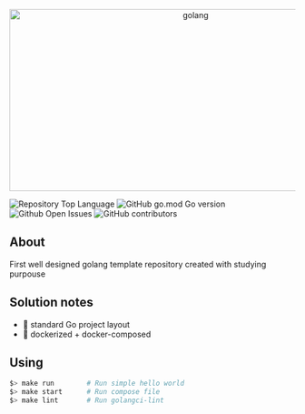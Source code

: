 <p align="center">
    <img src="https://socialify.git.ci/mortum5/go-template/image?description=1&descriptionEditable=First%20well%20designed%20golang%20repository%20created%20with%20studying%20purpouse&issues=1&language=1&name=1&owner=1&pulls=1&stargazers=1&theme=Light" alt="golang" width="640" height="320" />
</p>

![Repository Top Language](https://img.shields.io/github/languages/top/mortum5/go-template)
![GitHub go.mod Go version](https://img.shields.io/github/go-mod/go-version/mortum5/go-template)
![Github Open Issues](https://img.shields.io/github/issues/mortum5/go-template)
![GitHub contributors](https://img.shields.io/github/contributors/mortum5/go-template)

## About

First well designed golang template repository created with studying purpouse

## Solution notes

- :book: standard Go project layout 
- :whale: dockerized + docker-composed

## Using

```sh
$> make run        # Run simple hello world
$> make start      # Run compose file
$> make lint       # Run golangci-lint 
```
